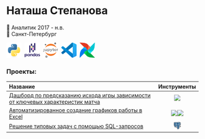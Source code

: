 # Наташа Степанова
:briefcase: Аналитик 2017 - н.в.\
:round_pushpin: Санкт-Петербург




<div>
  <img src="https://github.com/devicons/devicon/blob/master/icons/python/python-original.svg" title="Python" alt="Python" width="40" height="40"/>&nbsp;
  <img src="https://github.com/devicons/devicon/blob/master/icons/pandas/pandas-original-wordmark.svg" title="Pandas" alt="Pandas" width="40" height="40"/>&nbsp;
  <img src="https://github.com/devicons/devicon/blob/master/icons/jupyter/jupyter-original-wordmark.svg" title="Jupyter" alt="Jupyter" width="40" height="40"/>&nbsp;
  <img src="https://github.com/devicons/devicon/blob/master/icons/vscode/vscode-original.svg" title="VSCode" **alt="VSCode" width="40" height="40"/>&nbsp;
  <img src="https://github.com/devicons/devicon/blob/master/icons/apacheairflow/apacheairflow-original.svg" title="ApacheAirFlow" **alt="AirFlow" width="40"  height="40"/>&nbsp;
</div>

###  Проекты:
| Название |   Инструменты |
| :--------- | :---------: |
|[Дашборд по предсказанию исхода игры зависимости от ключевых характеристик матча](https://github.com/SteppyN/Footbool_tableau_project)|<img height=20 src="https://cdn.svgporn.com/logos/tableau-icon.svg?response-content-disposition=attachment%3Bfilename%3Dtableau-icon.svg"/>|
|[Автоматизированное создание графиков работы в Excel](https://github.com/SteppyN/work_schedule_in_excel/tree/main)|<img height=20 src="https://github.com/sempostma/office365-icons/blob/master/svg/excel.svg"/><img height=20 src="https://rikeshmathew.com/wp-content/uploads/2024/12/PowerQuery.png"/>
|[Решение типовых задач с помощью SQL-запросов](https://github.com/SteppyN/SQL_query)| <img height=20 src="https://github.com/devicons/devicon/blob/master/icons/postgresql/postgresql-original.svg"/>
